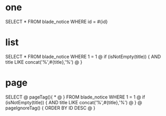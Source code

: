 one
===
SELECT
	* 
FROM
	blade_notice 
WHERE
	id = #{id}

list
===
SELECT
	* 
FROM
	blade_notice 
WHERE
	1 = 1 
@ if (isNotEmpty(title)) {
    AND title LIKE concat('%',#{title},'%')
@ }

page
===
SELECT
@ pageTag(){
    *
@ } 
FROM
	blade_notice 
WHERE
	1 = 1 
@ if (isNotEmpty(title)) {
    AND title LIKE concat('%',#{title},'%')
@ }
@ pageIgnoreTag() {
    ORDER BY ID DESC
@ }